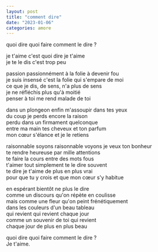```yaml
---
layout: post
title: "comment dire"
date: "2023-01-06"
categories: amore
---
```


quoi dire quoi faire comment le dire ?

je t'aime c'est quoi dire je t'aime  
je te le dis c'est trop peu

passion passionnément à la folie à devenir fou  
je suis insensé c'est la folie qui s'empare de moi  
ce que je dis, de sens, n'a plus de sens  
je ne réfléchis plus qu'à moitié  
penser à toi me rend malade de toi  

dans un plongeon enfin m'assoupir dans tes yeux  
du coup je perds encore la raison  
perdu dans un firmament quelconque  
entre ma main tes cheveux et ton parfum  
mon cœur s'élance et je le retiens

raisonnable soyons raisonnable voyons je veux ton bonheur  
te rendre heureuse par mille attentions  
te faire la cours entre des mots fous  
t'aimer tout simplement te le dire souvent  
te dire je t'aime de plus en plus vrai  
pour que tu y crois et que mon cœur s'y habitue  

en espérant bientôt ne plus le dire  
comme un discours qu'on répète en coulisse  
mais comme une fleur qu'on peint frénétiquement  
dans les couleurs d'un beau tableau  
qui revient qui revient chaque jour  
comme un souvenir de toi qui revient  
chaque jour de plus en plus beau

quoi dire quoi faire comment le dire ?  
Je t'aime.

